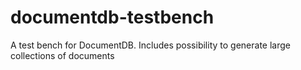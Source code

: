 documentdb-testbench
====================

A test bench for DocumentDB. Includes possibility to generate large collections of documents
